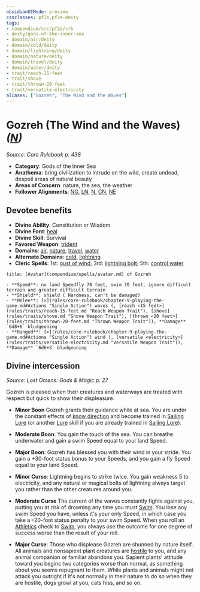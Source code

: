 ```yaml
---
obsidianUIMode: preview
cssclasses: pf2e,pf2e-deity
tags:
- compendium/src/pf2e/crb
- deity/gods-of-the-inner-sea
- domain/air/deity
- domain/cold/deity
- domain/lightning/deity
- domain/nature/deity
- domain/travel/deity
- domain/water/deity
- trait/reach-15-feet
- trait/shove
- trait/thrown-20-feet
- trait/versatile-electricity
aliases: ["Gozreh", "The Wind and the Waves"]
---
```

# Gozreh (The Wind and the Waves) *([N](rules/traits/n-b1.md "Neutral Alignment Trait"))*  
*Source: Core Rulebook p. 438*  

- **Category**: Gods of the Inner Sea
- **Anathema**: bring civilization to intrude on the wild, create undead, despoil areas of natural beauty
- **Areas of Concern**: nature, the sea, the weather
- **Follower Alignments**: [NG](rules/traits/ng-b1.md "Neutral Good Alignment Trait"), [LN](rules/traits/ln-b1.md "Lawful Neutral Alignment Trait"), [N](rules/traits/n-b1.md "Neutral Alignment Trait"), [CN](rules/traits/cn-b1.md "Chaotic Neutral Alignment Trait"), [NE](rules/traits/ne-b1.md "Neutral Evil Alignment Trait")

## Devotee benefits

- **Divine Ability**: Constitution or Wisdom
- **Divine Font**: [heal](compendium/spells/heal.md)
- **Divine Skill**: Survival
- **Favored Weapon**: [trident](compendium/equipment/items/trident.md)
- **Domains**: [air](compendium/setting/domains.md#Air), [nature](compendium/setting/domains.md#Nature), [travel](compendium/setting/domains.md#Travel), [water](compendium/setting/domains.md#Water)
- **Alternate Domains**: [cold](compendium/setting/domains.md#Cold), [lightning](compendium/setting/domains.md#Lightning)
- **Cleric Spells**: 1st: [gust of wind](compendium/spells/gust-of-wind.md); 3rd: [lightning bolt](compendium/spells/lightning-bolt.md); 5th: [control water](compendium/spells/control-water.md)

```ad-embed-avatar
title: [Avatar](compendium/spells/avatar.md) of Gozreh

- **Speed**: no land Speedfly 70 feet, swim 70 feet, ignore difficult terrain and greater difficult terrain
- **Shield**: shield ( Hardness, can't be damaged)
- **Melee**: [>](rules/core-rulebook/chapter-9-playing-the-game.md#Actions "Single Action") waves (, [reach <15 feet>](rules/traits/reach-15-feet.md "Reach Weapon Trait"), [shove](rules/traits/shove.md "Shove Weapon Trait"), [thrown <20 feet>](rules/traits/thrown-20-feet.md "Thrown Weapon Trait")), **Damage** `6d8+6` bludgeoning 
- **Ranged**: [>](rules/core-rulebook/chapter-9-playing-the-game.md#Actions "Single Action") wind (, [versatile <electricity>](rules/traits/versatile-electricity.md "Versatile Weapon Trait")), **Damage** `6d6+3` bludgeoning 
```

## Divine intercession
*Source: Lost Omens: Gods & Magic p. 27*

Gozreh is pleased when their creatures and waterways are treated with respect but quick to show their displeasure.

- **Minor Boon** Gozreh grants their guidance while at sea. You are under the constant effects of [know direction](compendium/spells/know-direction.md) and become trained in [Sailing Lore](compendium/skills.md#Lore) (or another [Lore](compendium/skills.md#Lore) skill if you are already trained in [Sailing Lore](compendium/skills.md#Lore)).
- **Moderate Boon**: You gain the touch of the sea. You can breathe underwater and gain a swim Speed equal to your land Speed.
- **Major Boon**: Gozreh has blessed you with their wind in your stride. You gain a +30-foot status bonus to your Speeds, and you gain a fly Speed equal to your land Speed.

- **Minor Curse**: Lightning begins to strike twice. You gain weakness 5 to electricity, and any natural or magical bolts of lightning always target you rather than the other creatures around you.
- **Moderate Curse** The current of the waves constantly fights against you, putting you at risk of drowning any time you must [Swim](rules/actions/swim.md). You lose any swim Speed you have, unless it's your only Speed, in which case you take a –20-foot status penalty to your swim Speed. When you roll an [Athletics](compendium/skills.md#Athletics) check to [Swim](rules/actions/swim.md), you always use the outcome for one degree of success worse than the result of your roll.
- **Major Curse**: Those who displease Gozreh are shunned by nature itself. All animals and nonsapient plant creatures are [hostile](rules/conditions.md#Hostile) to you, and any animal companion or familiar abandons you. Sapient plants' attitude toward you begins two categories worse than normal, as something about you seems repugnant to them. While plants and animals might not attack you outright if it's not normally in their nature to do so when they are hostile, dogs growl at you, cats hiss, and so on.
